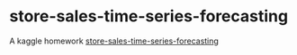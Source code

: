# store-sales-time-series-forecasting
A kaggle homework
[store-sales-time-series-forecasting](https://www.kaggle.com/c/store-sales-time-series-forecasting)
